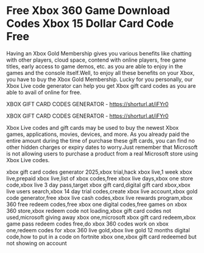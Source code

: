 # Free Xbox 360 Game Download Codes Xbox 15 Dollar Card Code Free

Having an Xbox Gold Membership gives you various benefits like chatting with other players, cloud space, contend with online players, free game titles, early access to game demos, etc. as you are able to enjoy in the games and the console itself.Well, to enjoy all these benefits on your Xbox, you have to buy the Xbox Gold Membership. Lucky for you personally, our Xbox Live code generator can help you get Xbox gift card codes as you are able to avail of online for free.


XBOX GIFT CARD CODES GENERATOR - https://shorturl.at/iFYr0


XBOX GIFT CARD CODES GENERATOR - https://shorturl.at/iFYr0

Xbox Live codes and gift cards may be used to buy the newest Xbox games, applications, movies, devices, and more. As you already paid the entire amount during the time of purchase these gift cards, you can find no other hidden charges or expiry dates to worry.Just remember that Microsoft is not allowing users to purchase a product from a real Microsoft store using Xbox Live codes.

xbox gift card codes generator 2025,xbox trial,hack xbox live,1 week xbox live,prepaid xbox live,list of xbox codes,free xbox live days,xbox one store code,xbox live 3 day pass,target xbox gift card,digital gift card xbox,xbox live users search,xbox 14 day trial codes,create xbox live account,xbox gold code generator,free xbox live cash codes,xbox live rewards program,xbox 360 free redeem codes,free xbox one digital codes,free games on xbox 360 store,xbox redeem code not loading,xbox gift card codes not used,microsoft giving away xbox one,microsoft xbox gift card redeem,xbox game pass redeem codes free,do xbox 360 codes work on xbox one,redeem codes for xbox 360 live gold,xbox live gold 12 months digital code,how to put in a code on fortnite xbox one,xbox gift card redeemed but not showing on account
